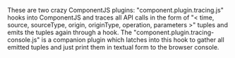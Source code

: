 
These are two crazy ComponentJS plugins: "component.plugin.tracing.js"
hooks into ComponentJS and traces all API calls in the form
of "< time, source, sourceType, origin, originType, operation,
parameters >" tuples and emits the tuples again through a hook. The
"component.plugin.tracing-console.js" is a companion plugin which
latches into this hook to gather all emitted tuples and just print them
in textual form to the browser console.

